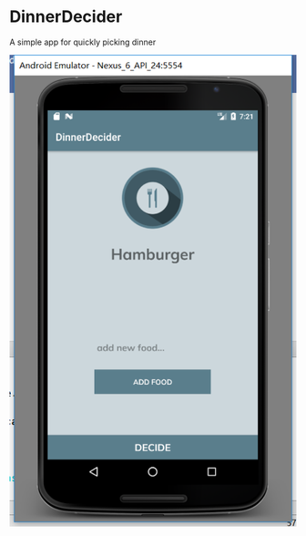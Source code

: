 # DinnerDecider

A simple app for quickly picking dinner

![DinnerDecider](https://raw.githubusercontent.com/leonbec/DinnerDecider/master/img/img.png "DinnerDecider")
